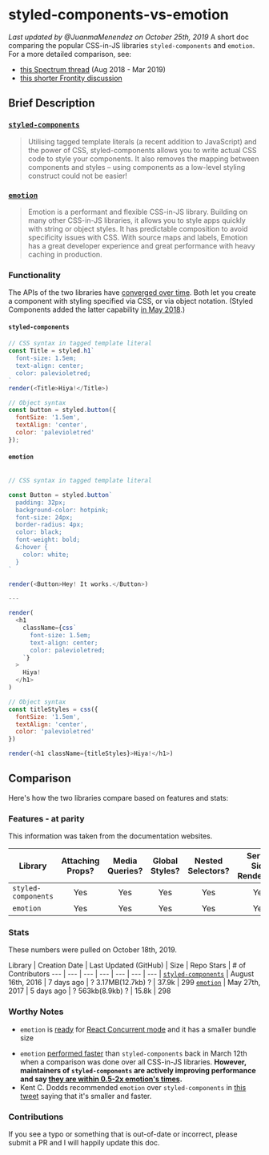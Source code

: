 # styled-components-vs-emotion
_Last updated by @JuanmaMenendez on October 25th, 2019_
A short doc comparing the popular CSS-in-JS libraries `styled-components` and `emotion`. For a more detailed comparison, see:
* [this Spectrum thread](https://spectrum.chat/styled-components/general/styled-components-vs-emotion~47206c1b-a688-424e-9e96-6f265993587e) (Aug 2018 - Mar 2019)
* [this shorter Frontity discussion](https://community.frontity.org/t/which-one-should-we-use-emotion-vs-styled-components/27)

## Brief Description

### [`styled-components`](https://www.styled-components.com/)
>Utilising tagged template literals (a recent addition to JavaScript) and the power of CSS, styled-components allows you to write actual CSS code to style your components. It also removes the mapping between components and styles – using components as a low-level styling construct could not be easier!

### [`emotion`](https://emotion.sh/)
>Emotion is a performant and flexible CSS-in-JS library. Building on many other CSS-in-JS libraries, it allows you to style apps quickly with string or object styles. It has predictable composition to avoid specificity issues with CSS. With source maps and labels, Emotion has a great developer experience and great performance with heavy caching in production.

### Functionality
The APIs of the two libraries have [converged over time](https://css-tricks.com/the-fragmented-but-evolving-state-of-css-in-js/). Both let you create a component with styling specified via CSS, or via object notation. (Styled Components added the latter capability [in May 2018](https://twitter.com/mxstbr/status/999918627997470724).)

#### `styled-components`

```javascript
// CSS syntax in tagged template literal
const Title = styled.h1`
  font-size: 1.5em;
  text-align: center;
  color: palevioletred;
`
render(<Title>Hiya!</Title>)

// Object syntax
const button = styled.button({
  fontSize: '1.5em',
  textAlign: 'center',
  color: 'palevioletred'
});
```

#### `emotion`

```javascript

// CSS syntax in tagged template literal

const Button = styled.button`
  padding: 32px;
  background-color: hotpink;
  font-size: 24px;
  border-radius: 4px;
  color: black;
  font-weight: bold;
  &:hover {
    color: white;
  }
`

render(<Button>Hey! It works.</Button>)

---

render(
  <h1
    className={css`
      font-size: 1.5em;
      text-align: center;
      color: palevioletred;
    `}
  >
    Hiya!
  </h1>
)

// Object syntax
const titleStyles = css({
  fontSize: '1.5em',
  textAlign: 'center',
  color: 'palevioletred'
})

render(<h1 className={titleStyles}>Hiya!</h1>)

```


## Comparison
Here's how the two libraries compare based on features and stats:

### Features - at parity
This information was taken from the documentation websites.

Library | Attaching Props? | Media Queries? | Global Styles? | Nested Selectors? | Server Side Rendering? | Theming Support? | Composition?
--- | :---: | :---: | :---: | :---: | :---: | :---: | :---: |
`styled-components` | Yes | Yes| Yes | Yes | Yes | Yes| Yes   
`emotion` | Yes | Yes | Yes | Yes | Yes | Yes | Yes 

### Stats
These numbers were pulled on October 18th, 2019.

Library | Creation Date | Last Updated (GitHub) | Size | Repo Stars | # of Contributors 
--- | --- | --- | --- | --- | --- | --- |
[`styled-components`](https://github.com/styled-components/styled-components) | August 16th, 2016 | 7 days ago | ? 3.17MB(12.7kb) ? | 37.9k | 299 
[`emotion`](https://github.com/emotion-js/emotion) | May 27th, 2017 | 5 days ago | ? 563kb(8.9kb) ? | 15.8k | 298 
### Worthy Notes

* `emotion` is [ready](https://community.frontity.org/t/which-one-should-we-use-emotion-vs-styled-components/27/8) for [React Concurrent mode](https://dev.to/pomber/about-react-suspense-and-concurrent-mode-21aj) and it has a smaller bundle size
- `emotion` [performed faster](https://github.com/A-gambit/CSS-IN-JS-Benchmarks/blob/master/RESULT.md) than `styled-components` back in March 12th when a comparison was done over all CSS-in-JS libraries. **However, maintainers of `styled-components` are actively improving performance and say [they are within 0.5-2x emotion's times](https://twitter.com/_philpl/status/1017312352641933317).**
- Kent C. Dodds recommended `emotion` over `styled-components` in [this tweet](https://twitter.com/kentcdodds/status/994230853189320705) saying that it's smaller and faster. 

### Contributions
If you see a typo or something that is out-of-date or incorrect, please submit a PR and I will happily update this doc.

